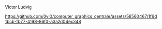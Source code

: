 Victor Ludvig

https://github.com/0vl0/computer_graphics_centrale/assets/58560467/1f6d1bcb-fb77-4198-86f0-a3a2d04ec348

